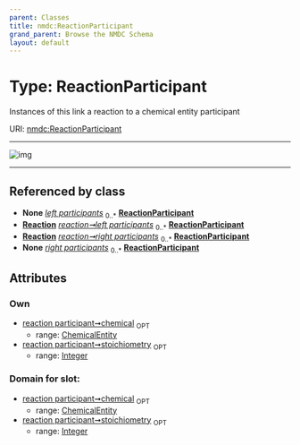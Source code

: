 ```yaml
---
parent: Classes
title: nmdc:ReactionParticipant
grand_parent: Browse the NMDC Schema
layout: default
---
```


# Type: ReactionParticipant


Instances of this link a reaction to a chemical entity participant

URI: [nmdc:ReactionParticipant](https://microbiomedata/meta/ReactionParticipant)


---

![img](http://yuml.me/diagram/nofunky;dir:TB/class/[ChemicalEntity]%3Cchemical%200..1-%20[ReactionParticipant%7Cstoichiometry:integer%20%3F],[Reaction]++-%20left%20participants%200..%2A%3E[ReactionParticipant],[Reaction]++-%20right%20participants%200..%2A%3E[ReactionParticipant],[Reaction],[ChemicalEntity])

---


## Referenced by class

 *  **None** *[left participants](left_participants.md)*  <sub>0..*</sub>  **[ReactionParticipant](ReactionParticipant.md)**
 *  **[Reaction](Reaction.md)** *[reaction➞left participants](reaction_left_participants.md)*  <sub>0..*</sub>  **[ReactionParticipant](ReactionParticipant.md)**
 *  **[Reaction](Reaction.md)** *[reaction➞right participants](reaction_right_participants.md)*  <sub>0..*</sub>  **[ReactionParticipant](ReactionParticipant.md)**
 *  **None** *[right participants](right_participants.md)*  <sub>0..*</sub>  **[ReactionParticipant](ReactionParticipant.md)**

## Attributes


### Own

 * [reaction participant➞chemical](reaction_participant_chemical.md)  <sub>OPT</sub>
    * range: [ChemicalEntity](ChemicalEntity.md)
 * [reaction participant➞stoichiometry](reaction_participant_stoichiometry.md)  <sub>OPT</sub>
    * range: [Integer](types/Integer.md)

### Domain for slot:

 * [reaction participant➞chemical](reaction_participant_chemical.md)  <sub>OPT</sub>
    * range: [ChemicalEntity](ChemicalEntity.md)
 * [reaction participant➞stoichiometry](reaction_participant_stoichiometry.md)  <sub>OPT</sub>
    * range: [Integer](types/Integer.md)

